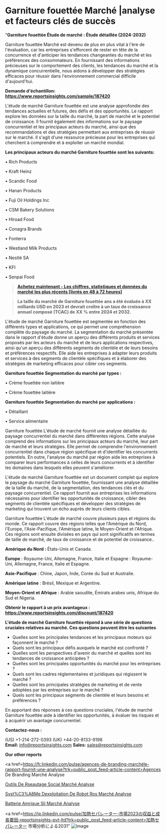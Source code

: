 # Garniture fouettée Marché |analyse et facteurs clés de succès

"<strong>Garniture fouettée Étude de marché : Étude détaillée (2024-2032)</strong>

Garniture fouettée Marché est devenu de plus en plus vital à l'ère de l'évaluation, car les entreprises s'efforcent de rester en tête de la concurrence et d'anticiper les tendances changeantes du marché et les préférences des consommateurs. En fournissant des informations précieuses sur le comportement des clients, les tendances du marché et la dynamique concurrentielle, nous aidons à développer des stratégies efficaces pour réussir dans l'environnement commercial difficile d'aujourd'hui.

<strong>Demande d'échantillon: <a href=https://www.reportsinsights.com/sample/187420>https://www.reportsinsights.com/sample/187420</a></strong>

L'étude de marché Garniture fouettée est une analyse approfondie des tendances actuelles et futures, des défis et des opportunités. Le rapport explore les données sur la taille du marché, la part de marché et le potentiel de croissance. Il fournit également des informations sur le paysage concurrentiel et les principaux acteurs du marché, ainsi que des recommandations et des stratégies permettant aux entreprises de réussir sur le marché. Il s'agit d'une ressource précieuse pour les entreprises qui cherchent à comprendre et à exploiter un marché mondial.

<strong>Les principaux acteurs du marché Garniture fouettée sont les suivants:</strong>

• Rich Products

• Kraft Heinz

• Scandic Food

• Hanan Products

• Fuji Oil Holdings Inc

• CSM Bakery Solutions

• Hiroad Food

• Conagra Brands

• Fonterra

• Westland Milk Products

• Nestlé SA

• KFI

• Senpai Food
<blockquote><a href=https://www.reportsinsights.com/buynow/187420><span style=text-decoration: underline;><strong>Achetez maintenant - Les chiffres, statistiques et données du marché les plus récents [livrés en 48 à 72 heures]</strong></span></a></blockquote>
<blockquote><span style=text-decoration: underline;><strong>La taille du marché de Garniture fouettée ans a été évaluée à XX milliards USD en 2023 et devrait croître à un taux de croissance annuel composé (TCAC) de XX % entre 2024 et 2032.</strong></span></blockquote>
L'étude de marché Garniture fouettée est segmentée en fonction des différents types et applications, ce qui permet une compréhension complète du paysage du marché. La segmentation du marché présentée dans le rapport d'étude donne un aperçu des différents produits et services proposés par les acteurs du marché et de leurs applications respectives, ainsi qu'un aperçu des différents segments de clientèle et de leurs besoins et préférences respectifs. Elle aide les entreprises à adapter leurs produits et services à des segments de clientèle spécifiques et à élaborer des stratégies de marketing efficaces pour cibler ces segments.

<strong>Garniture fouettée Segmentation du marché par types :</strong>

• Crème fouettée non laitière

• Crème fouettée laitière

<strong>Garniture fouettée Segmentation du marché par applications :</strong>

• Détaillant

• Service alimentaire

Garniture fouettée L'étude de marché fournit une analyse détaillée du paysage concurrentiel du marché dans différentes régions. Cette analyse comprend des informations sur les principaux acteurs du marché, leur part de marché et leurs stratégies. Elle permet de comprendre l'environnement concurrentiel dans chaque région spécifique et d'identifier les concurrents potentiels. En outre, l'analyse du marché par région aide les entreprises à comparer leurs performances à celles de leurs concurrents et à identifier les domaines dans lesquels elles peuvent s'améliorer.

L'étude de marché Garniture fouettée est un document complet qui explore le paysage du marché Garniture fouettée, fournissant une analyse détaillée de la taille du marché, de la segmentation, des tendances clés et du paysage concurrentiel. Ce rapport fournit aux entreprises les informations nécessaires pour identifier les opportunités de croissance, cibler des segments de clientèle spécifiques et développer des stratégies de marketing qui trouvent un écho auprès de leurs clients cibles.

Garniture fouettée L'étude de marché couvre plusieurs pays et régions du monde. Ce rapport couvre des régions telles que l'Amérique du Nord, l'Europe, l'Asie-Pacifique, l'Amérique latine, le Moyen-Orient et l'Afrique. Ces régions sont ensuite divisées en pays qui sont significatifs en termes de taille de marché, de taux de croissance et de potentiel de croissance..

<strong>Amérique du Nord :</strong> États-Unis et Canada.

<strong>Europe</strong> : Royaume-Uni, Allemagne, France, Italie et Espagne : Royaume-Uni, Allemagne, France, Italie et Espagne.

<strong>Asie-Pacifique</strong> : Chine, Japon, Inde, Corée du Sud et Australie.

<strong>Amérique latine</strong> : Brésil, Mexique et Argentine.

<strong>Moyen-Orient et Afrique</strong> : Arabie saoudite, Émirats arabes unis, Afrique du Sud et Nigeria.

<strong>Obtenir le rapport à un prix avantageux : <a href=https://www.reportsinsights.com/discount/187420>https://www.reportsinsights.com/discount/187420</a></strong>

<strong>L'étude de marché Garniture fouettée répond à une série de questions cruciales relatives au marché. Ces questions peuvent être les suivantes</strong>
<ul>
  <li>Quelles sont les principales tendances et les principaux moteurs qui façonnent le marché ?</li>
  <li>Quels sont les principaux défis auxquels le marché est confronté ?</li>
  <li>Quelles sont les perspectives d'avenir du marché et quelles sont les tendances de croissance anticipées ?</li>
  <li>Quelles sont les principales opportunités du marché pour les entreprises ?</li>
  <li>Quels sont les cadres réglementaires et juridiques qui régissent le marché ?</li>
  <li>Quelles sont les principales stratégies de marketing et de vente adoptées par les entreprises sur le marché ?</li>
  <li>Quels sont les principaux segments de clientèle et leurs besoins et préférences ?</li>
</ul>
En apportant des réponses à ces questions cruciales, l'étude de marché Garniture fouettée aide à identifier les opportunités, à évaluer les risques et à acquérir un avantage concurrentiel.

<strong>Contactez-nous :</strong>

(US) +1-214-272-0393
(UK) +44-20-8133-9198
<strong>Email:</strong> <a>info@reportsinsights.com</a>
<strong>Sales:</strong> <a>sales@reportsinsights.com</a>

<strong>Our other reports</strong>

<a href=https://fr.linkedin.com/pulse/agences-de-branding-marchéle-rapport-fournit-une-analyse?trk=public_post_feed-article-content>Agences De Branding Marché Analyse</a>

<a href=https://www.linkedin.com/pulse/outils-de-r%C3%A9seautage-social-march%C3%A9-analyse-3bghf/>Outils De Rseautage Social Marché Analyse</a>

<a href=https://www.linkedin.com/pulse/syst%C3%A8me-dexploitation-de-robot-ros-march%C3%A9-secteurs-hprgf/>Syst%C3%A8Me Dexploitation De Robot Ros Marché Analyse</a>

<a href=https://www.linkedin.com/pulse/batterie-am%C3%A9rique-sli-march%C3%A9-moteurs-contraintes-7ajff/>Batterie Amrique Sli Marché Analyse</a>

<a href=https://jp.linkedin.com/pulse/加熱セパレーター-市場2023の収益と成長要因-reportsinsights-pvt-ltd?trk=public_post_feed-article-content>加熱セパレーター 市場分析による2031</a>"
![image](https://github.com/daminid12/RImarketTech/assets/158430485/a358dc02-bd57-473e-b31a-e25fdda2f552)
